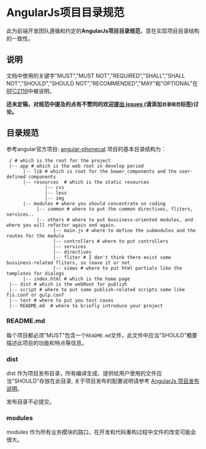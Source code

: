 AngularJs项目目录规范
=======================

此为前端开发团队遵循和约定的**AngularJs项目目录规范**，意在实现项目目录结构的一致性。

## 说明
文档中使用的关键字"MUST","MUST NOT","REQUIRED","SHALL","SHALL
NOT","SHOULD","SHOULD NOT","RECOMMENDED","MAY"和"OPTIONAL"在[RFC2119](http://oss.org.cn/man/develop/rfc/RFC2119.txt)中被说明。

**还未定稿，对规范中提及的点有不赞同的欢迎[提出 issues ](https://github.com/yqfang/styleguide/issues/new)(请添加`目录规范`标签)讨论。**

## 目录规范

参考angular官方项目: [angular-phonecat](https://github.com/angular/angular-phonecat)
项目的基本目录结构为：

```
 / # which is the root for the project 
 |-- app # which is the web root in develop period
      |-- lib # which is root for the bower_components and the user-defined components
      |-- resources  # which is the static resources
              |-- css 
              |-- less
              |-- img
      |-- modules # where you should concentrate on coding 
           |-- common # where to put the common directives, fliters, services..
           |-- others # where to put bussiness-oriented modules, and where you will refactor again and again.
                 |-- main.js # where to define the submodules and the routes for the module
                 |-- controllers # where to put controllers
                 |-- services 
                 |-- directives
                 |-- fliter # I don't think there exist some bussiness-related fliters, so leave it or not 
                 |-- views # where to put html partials like the templates for dialogs
      |-- index.html # which is the home page
 |-- dist # which is the webRoot for publish
 |-- script # where to put some publish-related scripts some like fis.conf or gulp.conf
 |-- test # where to put you test cases
 |-- README.md  # where to briefly introduce your project
```

### README.md

每个项目都必须"MUST"包含一个`README.md`文件，此文件中应当"SHOULD"概要描述此项目的功能和特点等信息。

### dist

dist 作为项目发布目录，所有编译生成、提供给用户使用的文件应当"SHOULD"存放在此目录, 关于项目发布的配置说明请参考
[AngularJs 项目发布说明](./angular-publish.md)。

发布目录不必提交。

### modules

modules 作为所有业务模块的路口，在开发和代码重构过程中文件的改变可能会很大。
